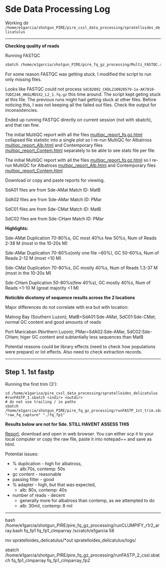 # Sde Data Processing Log

Working dir `/home/e1garcia/shotgun_PIRE/pire_cssl_data_processing/spratelloides_delicatulus`

---

**Checking quality of reads**

Running FASTQC
```sh
sbatch /home/e1garcia/shotgun_PIRE/pire_fq_gz_processing/Multi_FASTQC.sh "fq.gz" "/home/e1garcia/shotgun_PIRE/pire_cssl_data_processing/spratelloides_delicatulus/raw_fq_capture/"
```

For some reason FASTQC was getting stuck. I modified the script to run only missing files.

Looks like FASTQC could not process `SdC02092_CKDL210020579-1a-AK7010-7UDI246_HKGLMDSX2_L2_1.fq.gz` this time around. The script kept geting stuck at this file. The previous runs might had getting stuck at other files. Before noticing this, I was not keeping all the failed out files. Check the output for inconsistencies. 

Ended up running FASTQC directly on current session (not with sbatch), and that ran fine.

The initial MultiQC report with all the files [multiqc_report_fq.gz.html](https://github.com/philippinespire/pire_cssl_data_processing/blob/main/spratelloides_delicatulus/Multi_FASTQC/multiqc_report_fq.gz.html) collapsed file statistic into a single plot
 so I re-run MultiQC for Albatross [multiqc_report_Alb.html](https://github.com/philippinespire/pire_cssl_data_processing/blob/main/spratelloides_delicatulus/Multi_FASTQC/Alb_fastqc/multiqc_report_Alb.html) 
and Contemporary files [multiqc_report_Contem.html](https://github.com/philippinespire/pire_cssl_data_processing/blob/main/spratelloides_delicatulus/Multi_FASTQC/Con_fastqc/multiqc_report_Contem.html) separately to be able to see stats file per file.


The initial MultiQC report with all the files [multiqc_report_fq.gz.html](https://htmlpreview.github.io/?https://raw.githubusercontent.com/philippinespire/p)
 so I re-run MultiQC for Albatross [multiqc_report_Alb.html](https://htmlpreview.github.io/?https://raw.githubusercontent.com/philippinespire/pire_cssl_data)
 and Contemporary files [multiqc_report_Contem.html](https://htmlpreview.github.io/?https://raw.githubusercontent.com/philippinespire/pire_cssl_data_process)


Download or copy and paste reports for viewing.

SdA01 files are from Sde-AMat		Match ID:  MatB

SdA02 files are from Sde-AMar           Match ID:  PMar

SdC01 files are from Sde-CMat           Match ID:  MatB 

SdC02 files are from Sde-CHam           Match ID:  PMar

**Highlights:**

Sde-AMat Duplication 70-80%s, GC most 40%s few 50%s, Num of Reads 2-38 M (most in the 10-20s M)

Sde-AMar Duplication 70-80%s(only one file ~60%), GC 50-60%s, Num of Reads 2-12 M (most <10 M)

Sde-CMat Duplication 70-80%s, GC mostly 40%s, Num of Reads 1.3-37 M (most in the 10-20s M)

Sde-CHam Duplication 50-80%s(few 40%s), GC mostly 40%s, Num of Reads <1-10 M (great majority <1 M)


**Noticible dicotomy of sequence results across the 2 locations**

Major differences do not correlate with era but with location:

Matnog Bay (Southern Luzon); MatB=SdA01:Sde-AMat,  SdC01:Sde-CMat; normal GC content and good amounts of reads

Port Maricaban (Northern Luzon); PMar=SdA02:Sde-AMar, SdC02:Sde-CHam; higer GC content and subtantially less sequences than MatB


Potential reasons could be library effects (need to check how populations were prepare) or lot effects. Also need to check extraction records.


---

## Step 1.  1st fastp

Running the first trim (3'):
```
cd /home/e1garica/pire_cssl_data_processing/spratelloides_delicatulus
#runFASTP_1.sbatch <indir> <outdir>
# do not use trailing / in paths
sbatch /home/e1garcia/shotgun_PIRE/pire_fq_gz_processing/runFASTP_1st_trim.sbatch "raw_fq_capture" "./fq_fp1"
```

**Results below are not for  Sde. STILL HAVENT ASSESS THIS**

[Report](https://github.com/philippinespire/pire_cssl_data_processing/blob/main/spratelloides_delicatulus/fq_fp1/1st_fastp_report.html), download and open in web browser. You can either scp it to your local computer or copy the raw file, paste it into notepad++ and save as html.  

Potential issues:  
* % duplication - high for albatross, 
  * alb:70s, contemp: 50s
* gc content - reasonable
* passing filter - good
* % adapter - high, but that was expected, 
  * alb: 80s, contemp: 40s
* number of reads - decent
  * generally more for albatross than contemp, as we attempted to do
  * alb: 30mil, contemp: 8 mil
 
---

bash /home/e1garcia/shotgun_PIRE/pire_fq_gz_processing/runCLUMPIFY_r1r2_array.bash fq_fp1 fq_fp1_clmparray /scratch/e1garcia 58

mv spratelloides_delicatulus/*out spratelloides_delicatulus/logs/

sbatch /home/e1garcia/shotgun_PIRE/pire_fq_gz_processing/runFASTP_2_cssl.sbatch fq_fp1_clmparray fq_fp1_clmparray_fp2

